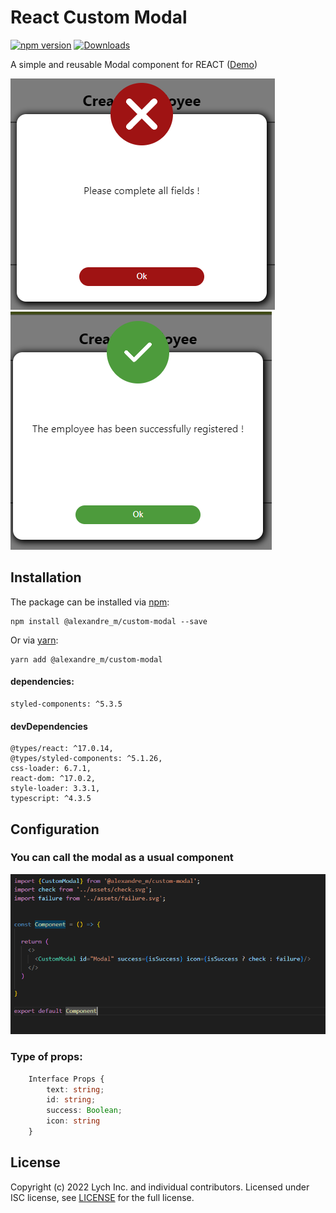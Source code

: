 # React Custom Modal

[![npm version](https://badge.fury.io/js/react-datepicker.svg)](https://badge.fury.io/js/react-datepicker)
[![Downloads](https://img.shields.io/npm/dm/react-datepicker.svg)](https://npmjs.org/package/react-datepicker)

A simple and reusable Modal component for REACT ([Demo](https://reactdatepicker.com/))

![](https://raw.githubusercontent.com/Alex-mant/Custom-modal_plugin/master/src/assets/preview.png?token=GHSAT0AAAAAABX2B7722F7QIV63N7LO2Z6OY2IBWCA)
![](https://raw.githubusercontent.com/Alex-mant/Custom-modal_plugin/master/src/assets/preview2.png?token=GHSAT0AAAAAABX2B772B5SNLQSWAA4TYIQEY2IBWFA)

## Installation

The package can be installed via [npm](https://github.com/npm/cli):

```
npm install @alexandre_m/custom-modal --save
```

Or via [yarn](https://github.com/yarnpkg/yarn):

```
yarn add @alexandre_m/custom-modal
```
#### dependencies:
    styled-components: ^5.3.5
    
#### devDependencies
    @types/react: ^17.0.14,
    @types/styled-components: ^5.1.26,
    css-loader: 6.7.1,
    react-dom: ^17.0.2,
    style-loader: 3.3.1,
    typescript: ^4.3.5

## Configuration
### You can call the modal as a usual component
![](https://raw.githubusercontent.com/Alex-mant/Custom-modal_plugin/master/src/assets/exampleCall1.png?token=GHSAT0AAAAAABX2B7723EA5QQVVEFJ6E6KKY2ICAJQ)

### Type of props: 

```ts
    Interface Props {
        text: string;
        id: string;
        success: Boolean;
        icon: string
    }
```


## License

Copyright (c) 2022 Lych Inc. and individual contributors. Licensed under ISC license, see [LICENSE](LICENSE) for the full license.